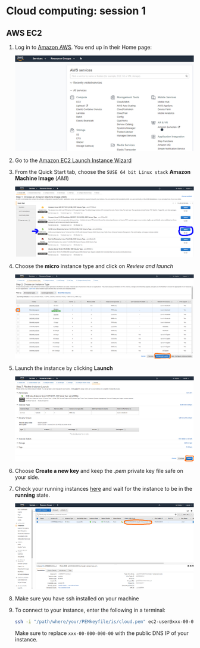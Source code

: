 # Cloud computing: session 1

## AWS EC2

1. Log in to [Amazon AWS](https://console.aws.amazon.com/). You end up in their Home page:

    [![AWS home page](readme/1.awshome.png)](https://console.aws.amazon.com/)

2. Go to the [Amazon EC2 Launch Instance Wizard](https://console.aws.amazon.com/ec2/#LaunchInstanceWizard)
3. From the Quick Start tab, choose the `SUSE 64 bit Linux stack` **Amazon Machine Image** (*AMI*)

    [![AMI choice](readme/2.ami.png)](https://console.aws.amazon.com/ec2/#LaunchInstanceWizard)
    
4. Choose the **micro** instance type and click on *Review and launch*

    [![Instance type](readme/3.type.png)](https://console.aws.amazon.com/ec2/#LaunchInstanceWizard)

5. Launch the instance by clicking **Launch**

    [![Launch instance](readme/4.launch.png)](https://console.aws.amazon.com/ec2/#LaunchInstanceWizard)
    
6. Choose **Create a new key** and keep the *.pem* private key file safe on your side.
7. Check your running instances [here](https://console.aws.amazon.com/ec2/?#Instances) and wait for the instance to be in the **running** state.

    [![Running instances](readme/5.ssh.png)](https://console.aws.amazon.com/ec2/#Instances)

8. Make sure you have ssh installed on your machine
9. To connect to your instance, enter the following in a terminal:

    ```bash
    ssh -i "/path/where/your/PEMkeyfile/is/cloud.pem" ec2-user@xxx-00-000-000-00.compute-1.amazonaws.com
    ```

    Make sure to replace `xxx-00-000-000-00` with the public DNS IP of your instance.